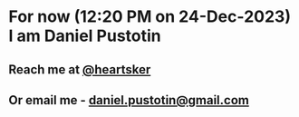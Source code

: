 # For now (12:20 PM on 24-Dec-2023) I am Daniel Pustotin
## Reach me at [@heartsker](https://t.me/heartsker)
## Or email me - daniel.pustotin@gmail.com
